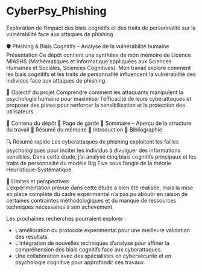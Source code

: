 # CyberPsy_Phishing
Exploration de l’impact des biais cognitifs et des traits de personnalité sur la vulnérabilité face aux attaques de phishing

🛡️ Phishing & Biais Cognitifs – Analyse de la vulnérabilité humaine
Présentation
Ce dépôt contient une synthèse de mon mémoire de Licence MIASHS (Mathématiques et Informatique appliquées aux Sciences Humaines et Sociales, Sciences Cognitives).
Mon travail explore comment les biais cognitifs et les traits de personnalité influencent la vulnérabilité des individus face aux attaques de phishing.

🎯 Objectif du projet
Comprendre comment les attaquants manipulent la psychologie humaine pour maximiser l’efficacité de leurs cyberattaques et proposer des pistes pour renforcer la sensibilisation et la protection des utilisateurs.

📄 Contenu du dépôt
🔹 Page de garde 🔹 Sommaire – Aperçu de la structure du travail 🔹 Résumé du mémoire 🔹 Introduction 🔹 Bibliographie

🔍 Résumé rapide
Les cyberattaques de phishing exploitent les failles psychologiques pour inciter les individus à divulguer des informations sensibles. Dans cette étude, j’ai analysé cinq biais cognitifs principaux et les traits de personnalité du modèle Big Five sous l’angle de la théorie Heuristique-Systématique.

🔎 Limites et perspectives  
L’expérimentation prévue dans cette étude a bien été réalisée, mais la mise en place complète du cadre expérimental n’a pas pu aboutir en raison de certaines contraintes méthodologiques et du manque de ressources techniques nécessaires à son achèvement.  

Les prochaines recherches pourraient explorer :  
- L’amélioration du protocole expérimental pour une meilleure validation des résultats.  
- L’intégration de nouvelles techniques d’analyse pour affiner la compréhension des biais cognitifs face aux cyberattaques.  
- Une collaboration avec des spécialistes en cybersécurité et en psychologie cognitive pour approfondir ces travaux.
